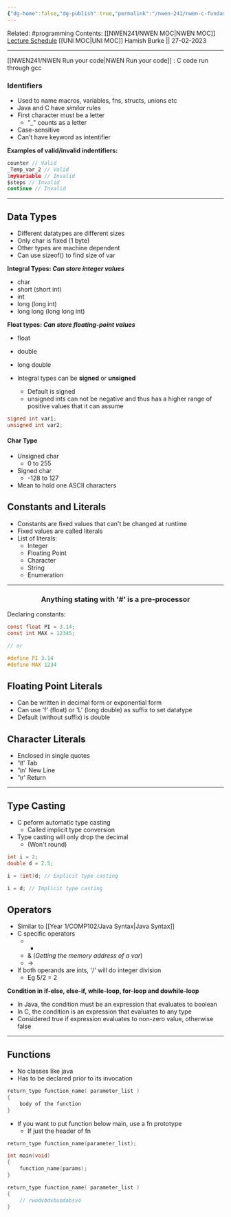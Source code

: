 ```yaml
---
{"dg-home":false,"dg-publish":true,"permalink":"/nwen-241/nwen-c-fundamentals/","dgPassFrontmatter":true}
---
```



Related: #programming 
Contents: [[NWEN241/NWEN MOC\|NWEN MOC]]
[Lecture Schedule](https://ecs.wgtn.ac.nz/Courses/NWEN241_2023T1/LectureSchedule)
[[UNI MOC\|UNI MOC]]
Hamish Burke || 27-02-2023
***

[[NWEN241/NWEN Run your code\|NWEN Run your code]] : C code run through gcc

### Identifiers
- Used to name macros, variables, fns, structs, unions etc
- Java and C have *similar* rules
- First character must be a letter
	- "_" counts as a letter
- Case-sensitive
- Can't have keyword as intentifier

**Examples of valid/invalid indentifiers:**
```C
counter // Valid
_Temp_var_2 // Valid
1myVariable // Invalid
$steps // Invalid
continue // Invalid
```

***

## Data Types
- Different datatypes are different sizes
- Only char is fixed (1 byte)
- Other types are machine dependent
- Can use sizeof() to find size of var

**Integral Types: *Can store integer values***
- char
- short (short int) 
- int 
- long (long int) 
- long long (long long int)

**Float types: *Can store floating-point values***
- float
- double 
- long double

- Integral types can be **signed** or **unsigned**
	- Default is signed
	- unsigned ints can not be negative and thus has a higher range of positive values that it can assume
```C
signed int var1;
unsigned int var2;
```


#### Char Type
- Unsigned char
	- 0 to 255
- Signed char
	- -128 to 127
- Mean to hold one ASCII characters

## Constants and Literals
- Constants are fixed values that can't be changed at runtime
- Fixed values are called literals
- List of literals:
	- Integer 
	- Floating Point 
	- Character 
	- String 
	- Enumeration


***

<h3 align="center">
Anything stating with '#' is a pre-processor
</h3>

Declaring constants:
```C
const float PI = 3.14;
const int MAX = 12345;

// or

#define PI 3.14
#define MAX 1234
```


## Floating Point Literals
- Can be written in decimal form or exponential form
- Can use 'f' (float) or 'L' (long double) as suffix to set datatype
- Default (without suffix) is double


## Character Literals
- Enclosed in single quotes
- '\\t' Tab
- '\\n' New Line
- '\\r' Return

***

## Type Casting
- C peform automatic type casting
	- Called implicit type conversion
- Type casting will only drop the decimal
	- (Won't round)
```C
int i = 2;
double d = 2.5;

i = (int)d; // Explicit type casting

i = d; // Implicit type casting
```


## Operators
- Similar to [[Year 1/COMP102/Java Syntax\|Java Syntax]]
- C specific operators
	- * 
	- & (*Getting the memory address of a var*)
	- ->
- If both operands are ints, '/' will do integer division
	- Eg 5/2 = 2


**Condition in if-else, else-if, while-loop, for-loop and dowhile-loop** 
- In Java, the condition must be an expression that evaluates to boolean
- In C, the condition is an expression that evaluates to any type
- Considered true if expression evaluates to non-zero value, otherwise false

***

## Functions
- No classes like java
- Has to be declared prior to its invocation
```C
return_type function_name( parameter_list )
{
	body of the function
}
```

- If you want to put function below main, use a fn prototype
	- If just the header of fn
```C
return_type function_name(parameter_list);

int main(void)
{
	function_name(params);
}

return_type function_name( parameter_list )
{
	// rwodvbdvbuodabsvo
}
```